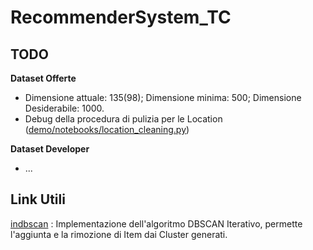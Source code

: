 # RecommenderSystem_TC

## TODO
**Dataset Offerte**
- Dimensione attuale: 135(98); Dimensione minima: 500; Dimensione Desiderabile: 1000.
- Debug della procedura di pulizia per le Location ([demo/notebooks/location_cleaning.py](https://github.com/antoninoLorenzo/RecommenderSystem_TC/blob/main/demo/notebooks/location_cleaning.py))

**Dataset Developer**
- ...

## Link Utili
[indbscan](https://pypi.org/project/incdbscan/) : Implementazione dell'algoritmo DBSCAN Iterativo, permette l'aggiunta e la rimozione di Item dai Cluster generati.
